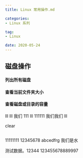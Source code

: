 ```yaml
---
title: Linux 常用操作.md

categories:
- Linux 系列

tag:
- Linux

date: 2020-05-24
---
```


## 磁盘操作
#### 列出所有磁盘

#### 查看当前文件夹大小

#### 查看磁盘或目录的容量

lll
lll
我们
111
lll
111111
我们我们
lll

clear

```ssh
```


11111111
12345678
abcedfrg
我们是水

测试数据。12344
123455678889997